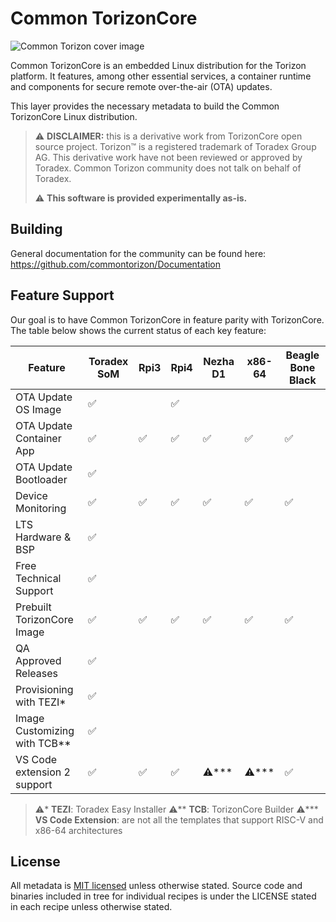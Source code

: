 # Common TorizonCore

![Common Torizon cover image](https://github.com/commontorizon/Documentation/blob/main/assets/img/commonTorizonCore800.png?raw=true)

Common TorizonCore is an embedded Linux distribution for the Torizon platform. It
features, among other essential services, a container runtime and components
for secure remote over-the-air (OTA) updates.

This layer provides the necessary metadata to build the Common TorizonCore Linux
distribution.

> ⚠️ **DISCLAIMER:** this is a derivative work from TorizonCore open source project. Torizon™ is a registered trademark of Toradex Group AG. This derivative work have not been reviewed or approved by Toradex. Common Torizon community does not talk on behalf of Toradex.
>
>⚠️ **This software is provided experimentally as-is.**

## Building

General documentation for the community can be found here: <https://github.com/commontorizon/Documentation>

## Feature Support

Our goal is to have Common TorizonCore in feature parity with TorizonCore. The table below shows the current status of each key feature:

| Feature                      | Toradex SoM | Rpi3 | Rpi4 | Nezha D1 | x86-64 | Beagle Bone Black |
| ---------------------------- | ----------- | ---- | ---- | -------- | ------ | ----------------- |
| OTA Update OS Image          | ✅           |      | ✅     |          |        |                  |
| OTA Update Container App     | ✅           | ✅    | ✅    | ✅        | ✅      | ✅                 |
| OTA Update Bootloader        | ✅           |      |      |          |        |                   |
| Device Monitoring            | ✅           | ✅    | ✅    | ✅        | ✅      | ✅                 |
| LTS Hardware & BSP           | ✅           |      |      |          |        |                   |
| Free Technical Support       | ✅           |      |      |          |        |                   |
| Prebuilt TorizonCore Image   | ✅           | ✅    | ✅    | ✅        | ✅      | ✅                 |
| QA Approved Releases         | ✅           |      |      |          |        |                   |
| Provisioning with TEZI*      | ✅           |      |      |          |        |                   |
| Image Customizing with TCB** | ✅           |      |      |          |        |                   |
| VS Code extension 2 support  | ✅           | ✅    | ✅    | ⚠️***    | ⚠️***  | ✅                 |

> ⚠️* **TEZI**: Toradex Easy Installer
⚠️** **TCB**: TorizonCore Builder
⚠️*** **VS Code Extension**: are not all the templates that support RISC-V and x86-64 architectures

## License

All metadata is [MIT licensed](./LICENSE) unless otherwise stated. Source code and
binaries included in tree for individual recipes is under the LICENSE
stated in each recipe unless otherwise stated.
